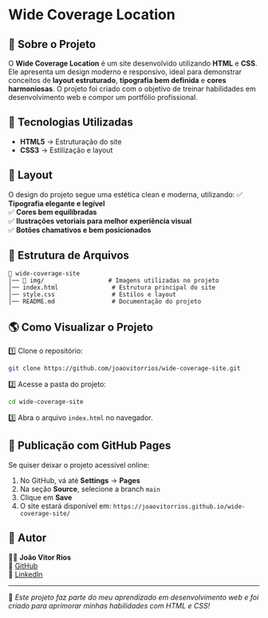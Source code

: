 # Wide Coverage Location


## 📌 Sobre o Projeto
O **Wide Coverage Location** é um site desenvolvido utilizando **HTML** e **CSS**. Ele apresenta um design moderno e responsivo, ideal para demonstrar conceitos de **layout estruturado**, **tipografia bem definida** e **cores harmoniosas**. O projeto foi criado com o objetivo de treinar habilidades em desenvolvimento web e compor um portfólio profissional.

## 🚀 Tecnologias Utilizadas
- **HTML5** → Estruturação do site
- **CSS3** → Estilização e layout

## 🎨 Layout
O design do projeto segue uma estética clean e moderna, utilizando:
✅ **Tipografia elegante e legível**  
✅ **Cores bem equilibradas**  
✅ **Ilustrações vetoriais para melhor experiência visual**  
✅ **Botões chamativos e bem posicionados**  

## 📂 Estrutura de Arquivos
```
📁 wide-coverage-site
│── 📁 img/                  # Imagens utilizadas no projeto
│── index.html               # Estrutura principal do site
│── style.css                # Estilos e layout
│── README.md                # Documentação do projeto
```

## 🌎 Como Visualizar o Projeto
1️⃣ Clone o repositório:
```bash
git clone https://github.com/joaovitorrios/wide-coverage-site.git
```

2️⃣ Acesse a pasta do projeto:
```bash
cd wide-coverage-site
```

3️⃣ Abra o arquivo `index.html` no navegador.

## 🚀 Publicação com GitHub Pages
Se quiser deixar o projeto acessível online:
1. No GitHub, vá até **Settings** → **Pages**
2. Na seção **Source**, selecione a branch `main`
3. Clique em **Save**
4. O site estará disponível em: `https://joaovitorrios.github.io/wide-coverage-site/`

## 📌 Autor
👨‍💻 **João Vitor Rios**  
🔗 [GitHub](https://github.com/joaovitorrios)  
🔗 [LinkedIn](https://www.linkedin.com/in/joaovitorrios/)  

---  
📢 *Este projeto faz parte do meu aprendizado em desenvolvimento web e foi criado para aprimorar minhas habilidades com HTML e CSS!*
